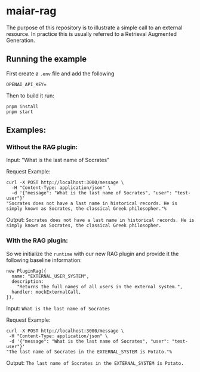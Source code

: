 # maiar-rag

The purpose of this repository is to illustrate a simple call to an external resource.
In practice this is usually referred to a Retrieval Augmented Generation.

## Running the example

First create a `.env` file and add the following

```
OPENAI_API_KEY=
```

Then to build it run:

```
pnpm install
pnpm start
```

## Examples:

### Without the RAG plugin:

Input: "What is the last name of Socrates"

Request Example:

```
curl -X POST http://localhost:3000/message \
  -H "Content-Type: application/json" \
  -d '{"message": "What is the last name of Socrates", "user": "test-user"}'
"Socrates does not have a last name in historical records. He is simply known as Socrates, the classical Greek philosopher."%
```

Output: `Socrates does not have a last name in historical records. He is simply known as Socrates, the classical Greek philosopher.`

### With the RAG plugin:

So we initialize the `runtime` with our new RAG plugin and provide it the following baseline information:

```
new PluginRag({
  name: "EXTERNAL_USER_SYSTEM",
  description:
    "Returns the full names of all users in the external system.",
  handler: mockExternalCall,
}),
```

Input: `What is the last name of Socrates`

Request Example:

```
curl -X POST http://localhost:3000/message \
 -H "Content-Type: application/json" \
 -d '{"message": "What is the last name of Socrates", "user": "test-user"}'
"The last name of Socrates in the EXTERNAL_SYSTEM is Potato."%

```

Output: `The last name of Socrates in the EXTERNAL_SYSTEM is Potato.`
